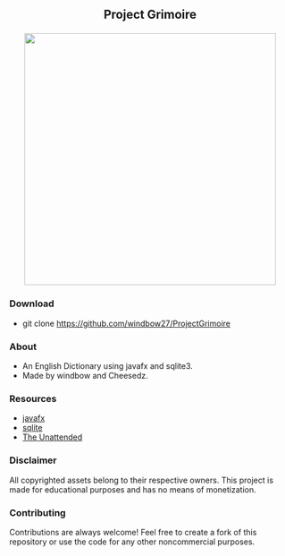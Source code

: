 ## <p align="center">  Project Grimoire
<p align="center">  </p>

<p align="center"> <img src="https://i.imgur.com/yuxBPZy.png"/ width="450;"> </p>

### Download
- git clone https://github.com/windbow27/ProjectGrimoire

### About
- An English Dictionary using javafx and sqlite3.
- Made by windbow and Cheesedz.

### Resources
- [javafx](https://openjfx.io/)
- [sqlite](https://www.sqlite.org/index.html)
- [The Unattended](https://hxn-001.ffffffrecords.com/#top)
### Disclaimer
All copyrighted assets belong to their respective owners. This project is made for educational purposes and has no means of monetization.
### Contributing
Contributions are always welcome! Feel free to create a fork of this repository or use the code for any other noncommercial purposes.
